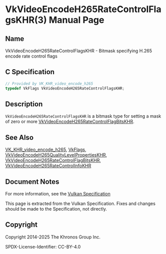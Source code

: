 # VkVideoEncodeH265RateControlFlagsKHR(3) Manual Page

## Name

VkVideoEncodeH265RateControlFlagsKHR - Bitmask specifying H.265 encode rate control flags



## [](#_c_specification)C Specification

```c++
// Provided by VK_KHR_video_encode_h265
typedef VkFlags VkVideoEncodeH265RateControlFlagsKHR;
```

## [](#_description)Description

`VkVideoEncodeH265RateControlFlagsKHR` is a bitmask type for setting a mask of zero or more [VkVideoEncodeH265RateControlFlagBitsKHR](https://registry.khronos.org/vulkan/specs/latest/man/html/VkVideoEncodeH265RateControlFlagBitsKHR.html).

## [](#_see_also)See Also

[VK\_KHR\_video\_encode\_h265](https://registry.khronos.org/vulkan/specs/latest/man/html/VK_KHR_video_encode_h265.html), [VkFlags](https://registry.khronos.org/vulkan/specs/latest/man/html/VkFlags.html), [VkVideoEncodeH265QualityLevelPropertiesKHR](https://registry.khronos.org/vulkan/specs/latest/man/html/VkVideoEncodeH265QualityLevelPropertiesKHR.html), [VkVideoEncodeH265RateControlFlagBitsKHR](https://registry.khronos.org/vulkan/specs/latest/man/html/VkVideoEncodeH265RateControlFlagBitsKHR.html), [VkVideoEncodeH265RateControlInfoKHR](https://registry.khronos.org/vulkan/specs/latest/man/html/VkVideoEncodeH265RateControlInfoKHR.html)

## [](#_document_notes)Document Notes

For more information, see the [Vulkan Specification](https://registry.khronos.org/vulkan/specs/latest/html/vkspec.html#VkVideoEncodeH265RateControlFlagsKHR)

This page is extracted from the Vulkan Specification. Fixes and changes should be made to the Specification, not directly.

## [](#_copyright)Copyright

Copyright 2014-2025 The Khronos Group Inc.

SPDX-License-Identifier: CC-BY-4.0